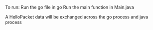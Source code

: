 To run:
Run the go file in go
Run the main function in Main.java

A HelloPacket data will be exchanged across the go process and java process
